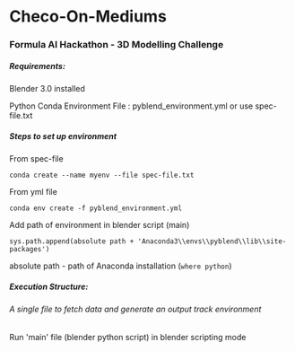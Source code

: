 # Checo-On-Mediums
### Formula AI Hackathon - 3D Modelling Challenge

##### Requirements:
Blender 3.0 installed

Python Conda Environment File : pyblend_environment.yml or use spec-file.txt

##### Steps to set up environment
From spec-file
```
conda create --name myenv --file spec-file.txt
```
From yml file
```
conda env create -f pyblend_environment.yml
```

Add path of environment in blender script (main)
```
sys.path.append(absolute path + 'Anaconda3\\envs\\pyblend\\lib\\site-packages')
```
absolute path - path of Anaconda installation (``` where python ```)

##### Execution Structure:

###### A single file to fetch data and generate an output track environment
Run 'main' file (blender python script) in blender scripting mode

